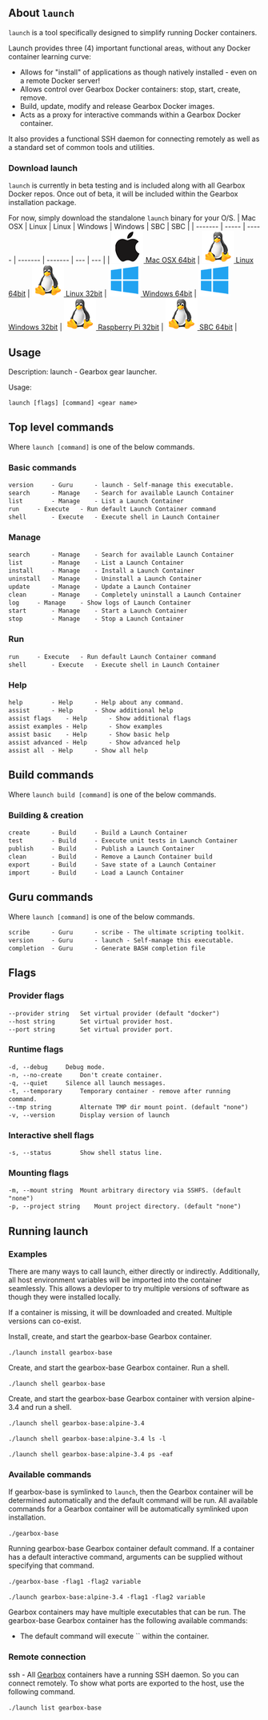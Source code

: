 ## About `launch`

`launch` is a tool specifically designed to simplify running Docker containers.

Launch provides three (4) important functional areas, without any Docker container learning curve:

- Allows for "install" of applications as though natively installed - even on a remote Docker server!
- Allows control over Gearbox Docker containers: stop, start, create, remove.
- Build, update, modify and release Gearbox Docker images.
- Acts as a proxy for interactive commands within a Gearbox Docker container.

It also provides a functional SSH daemon for connecting remotely as well as a standard set of common tools and utilities.


### Download launch
`launch` is currently in beta testing and is included along with all Gearbox Docker repos.
Once out of beta, it will be included within the Gearbox installation package.

For now, simply download the standalone `launch` binary for your O/S.
| Mac OSX | Linux | Linux | Windows | Windows | SBC | SBC |
| ------- | ----- | ----- | ------- | ------- | --- | --- |
| [![Mac OSX](docs/logos/64x64/mac.png) Mac OSX 64bit](https://github.com/gearboxworks/launch/releases/download/latest/launch-darwin_amd64.tar.gz) | [![Linux](docs/logos/64x64/linux.png) Linux 64bit](https://github.com/gearboxworks/launch/releases/download/latest/launch-linux_amd64.tar.gz) | [![Linux](docs/logos/64x64/linux.png) Linux 32bit](https://github.com/gearboxworks/launch/releases/download/latest/launch-linux_i386.tar.gz) | [![Windows](docs/logos/64x64/windows.png) Windows 64bit](https://github.com/gearboxworks/launch/releases/download/latest/launch-windows_amd64.tar.gz) | [![Windows](docs/logos/64x64/windows.png) Windows 32bit](https://github.com/gearboxworks/launch/releases/download/latest/launch-windows_i386.tar.gz) | [![Raspberry Pi](docs/logos/64x64/linux.png) Raspberry Pi 32bit](https://github.com/gearboxworks/launch/releases/download/latest/launch-linux_arm.tar.gz) | [![SBC](docs/logos/64x64/linux.png) SBC 64bit](https://github.com/gearboxworks/launch/releases/download/latest/launch-linux_arm64.tar.gz) |


## Usage

 Description:
 	launch - Gearbox gear launcher.

 Usage:

    launch [flags] [command] <gear name>


## Top level commands

Where `launch [command]` is one of the below commands.
 
### Basic commands

	version		- Guru		- launch - Self-manage this executable.
	search		- Manage	- Search for available Launch Container
	list		- Manage	- List a Launch Container
	run		- Execute	- Run default Launch Container command
	shell		- Execute	- Execute shell in Launch Container
 
### Manage

	search		- Manage	- Search for available Launch Container
	list		- Manage	- List a Launch Container
	install		- Manage	- Install a Launch Container
	uninstall	- Manage	- Uninstall a Launch Container
	update		- Manage	- Update a Launch Container
	clean		- Manage	- Completely uninstall a Launch Container
	log		- Manage	- Show logs of Launch Container
	start		- Manage	- Start a Launch Container
	stop		- Manage	- Stop a Launch Container

### Run

	run		- Execute	- Run default Launch Container command
	shell		- Execute	- Execute shell in Launch Container

### Help

 	help		- Help		- Help about any command.
	assist		- Help		- Show additional help
 	assist flags	- Help		- Show additional flags
	assist examples	- Help		- Show examples
	assist basic	- Help		- Show basic help
	assist advanced	- Help		- Show advanced help
	assist all	- Help		- Show all help
 

## Build commands

Where `launch build [command]` is one of the below commands.

### Building & creation
 
	create		- Build		- Build a Launch Container
	test		- Build		- Execute unit tests in Launch Container
	publish		- Build		- Publish a Launch Container
	clean		- Build		- Remove a Launch Container build
	export		- Build		- Save state of a Launch Container
	import		- Build		- Load a Launch Container 


## Guru commands

Where `launch [command]` is one of the below commands.

	scribe		- Guru		- scribe - The ultimate scripting toolkit.
	version		- Guru		- launch - Self-manage this executable. 
	completion	- Guru		- Generate BASH completion file
	
	
## Flags

### Provider flags

	--provider string	Set virtual provider (default "docker")
	--host string		Set virtual provider host.
	--port string		Set virtual provider port.

### Runtime flags

	-d, --debug		Debug mode.
	-n, --no-create		Don't create container.
	-q, --quiet		Silence all launch messages.
	-t, --temporary		Temporary container - remove after running command.
	--tmp string		Alternate TMP dir mount point. (default "none")
	-v, --version		Display version of launch

### Interactive shell flags

	-s, --status		Show shell status line.

### Mounting flags

	-m, --mount string	Mount arbitrary directory via SSHFS. (default "none")
	-p, --project string	Mount project directory. (default "none")


## Running launch

### Examples

There are many ways to call launch, either directly or indirectly.
Additionally, all host environment variables will be imported into the container seamlessly.
This allows a devloper to try multiple versions of software as though they were installed locally.

If a container is missing, it will be downloaded and created. Multiple versions can co-exist.

Install, create, and start the gearbox-base Gearbox container.

`./launch install gearbox-base`

Create, and start the gearbox-base Gearbox container. Run a shell.

`./launch shell gearbox-base`

Create, and start the gearbox-base Gearbox container with version alpine-3.4 and run a shell.

`./launch shell gearbox-base:alpine-3.4`

`./launch shell gearbox-base:alpine-3.4 ls -l`

`./launch shell gearbox-base:alpine-3.4 ps -eaf`


### Available commands
If gearbox-base is symlinked to `launch`, then the Gearbox container will be determined automatically and the default command will be run.
All available commands for a Gearbox container will be automatically symlinked upon installation.

`./gearbox-base`

Running gearbox-base Gearbox container default command. If a container has a default interactive command, arguments can be supplied without specifying that command.

`./gearbox-base -flag1 -flag2 variable`

`./launch gearbox-base:alpine-3.4 -flag1 -flag2 variable`

Gearbox containers may have multiple executables that can be run. The gearbox-base Gearbox container has the following available commands:
- The default command will execute `` within the container.


### Remote connection
ssh - All [Gearbox](https://github.com/gearboxworks/) containers have a running SSH daemon. So you can connect remotely.
To show what ports are exported to the host, use the following command.

`./launch list gearbox-base`

